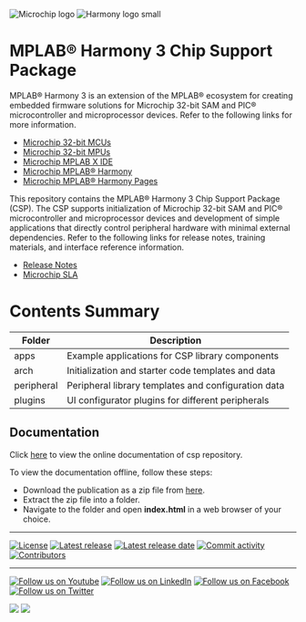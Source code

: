 ![Microchip logo](https://raw.githubusercontent.com/wiki/Microchip-MPLAB-Harmony/Microchip-MPLAB-Harmony.github.io/images/microchip_logo.png)
![Harmony logo small](https://raw.githubusercontent.com/wiki/Microchip-MPLAB-Harmony/Microchip-MPLAB-Harmony.github.io/images/microchip_mplab_harmony_logo_small.png)

# MPLAB® Harmony 3 Chip Support Package

MPLAB® Harmony 3 is an extension of the MPLAB® ecosystem for creating
embedded firmware solutions for Microchip 32-bit SAM and PIC® microcontroller
and microprocessor devices.  Refer to the following links for more information.

- [Microchip 32-bit MCUs](https://www.microchip.com/design-centers/32-bit)
- [Microchip 32-bit MPUs](https://www.microchip.com/design-centers/32-bit-mpus)
- [Microchip MPLAB X IDE](https://www.microchip.com/mplab/mplab-x-ide)
- [Microchip MPLAB® Harmony](https://www.microchip.com/mplab/mplab-harmony)
- [Microchip MPLAB® Harmony Pages](https://microchip-mplab-harmony.github.io/)

This repository contains the MPLAB® Harmony 3 Chip Support Package (CSP).  The
CSP supports initialization of Microchip 32-bit SAM and PIC® microcontroller and
microprocessor devices and development of simple applications that directly
control peripheral hardware with minimal external dependencies. Refer to
the following links for release notes, training materials, and interface
reference information.

- [Release Notes](./release_notes.md)
- [Microchip SLA](Microchip_SLA001.md)

# Contents Summary

| Folder     | Description                                               |
| ---        | ---                                                       |
| apps       | Example applications for CSP library components           |
| arch       | Initialization and starter code templates and data        |
| peripheral | Peripheral library templates and configuration data       |
| plugins    | UI configurator plugins for different peripherals         |

## Documentation

Click [here](https://onlinedocs.microchip.com/v2/keyword-lookup?keyword=MH3_csp&redirect=true) to view the online documentation of csp repository.

To view the documentation offline, follow these steps:
 - Download the publication as a zip file from [here](https://onlinedocs.microchip.com/download/GUID-450989FA-38E4-4D68-AB61-15ADB29AD718?type=webhelp).
 - Extract the zip file into a folder.
 - Navigate to the folder and open **index.html** in a web browser of your choice.

____

[![License](https://img.shields.io/badge/license-Harmony%20license-orange.svg)](https://github.com/Microchip-MPLAB-Harmony/csp/blob/master/mplab_harmony_license.md)
[![Latest release](https://img.shields.io/github/release/Microchip-MPLAB-Harmony/csp.svg)](https://github.com/Microchip-MPLAB-Harmony/csp/releases/latest)
[![Latest release date](https://img.shields.io/github/release-date/Microchip-MPLAB-Harmony/csp.svg)](https://github.com/Microchip-MPLAB-Harmony/csp/releases/latest)
[![Commit activity](https://img.shields.io/github/commit-activity/y/Microchip-MPLAB-Harmony/csp.svg)](https://github.com/Microchip-MPLAB-Harmony/csp/graphs/commit-activity)
[![Contributors](https://img.shields.io/github/contributors-anon/Microchip-MPLAB-Harmony/csp.svg)]()

____

[![Follow us on Youtube](https://img.shields.io/badge/Youtube-Follow%20us%20on%20Youtube-red.svg)](https://www.youtube.com/user/MicrochipTechnology)
[![Follow us on LinkedIn](https://img.shields.io/badge/LinkedIn-Follow%20us%20on%20LinkedIn-blue.svg)](https://www.linkedin.com/company/microchip-technology)
[![Follow us on Facebook](https://img.shields.io/badge/Facebook-Follow%20us%20on%20Facebook-blue.svg)](https://www.facebook.com/microchiptechnology/)
[![Follow us on Twitter](https://img.shields.io/twitter/follow/MicrochipTech.svg?style=social)](https://twitter.com/MicrochipTech)

[![](https://img.shields.io/github/stars/Microchip-MPLAB-Harmony/csp.svg?style=social)]()
[![](https://img.shields.io/github/watchers/Microchip-MPLAB-Harmony/csp.svg?style=social)]()



